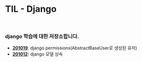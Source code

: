 # TIL - Django

<br>

### django 학습에 대한 저장소합니다.

- **[201019](https://github.com/navill/Django_TIL/blob/master/query/doc/2020/django_201012.md)**: django permissions(AbstractBaseUser로 생성된 유저)
- **[201012](https://github.com/navill/Django_TIL/blob/master/query/doc/2020/django_201012.md):** django 모델 상속
